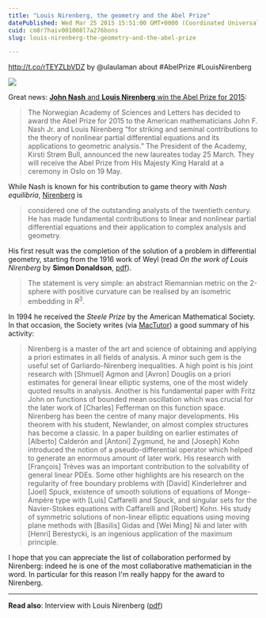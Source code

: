 ```yaml
---
title: "Louis Nirenberg, the geometry and the Abel Prize"
datePublished: Wed Mar 25 2015 15:51:00 GMT+0000 (Coordinated Universal Time)
cuid: cm8r7haiv001008l7a276bons
slug: louis-nirenberg-the-geometry-and-the-abel-prize

---
```



http://t.co/rTEYZLbVDZ by @ulaulaman about #AbelPrize #LouisNirenberg

![](https://cdn.hashnode.com/res/hashnode/image/upload/v1743071018297/315db597-13d0-4a82-aff1-2abceb22fbc4.jpeg)

Great news: [**John Nash** and **Louis Nirenberg** win the Abel Prize for 2015](http://www.abelprize.no/nyheter/vis.html?tid=63589):

> The Norwegian Academy of Sciences and Letters has decided to award the Abel Prize for 2015 to the American mathematicians John F. Nash Jr. and Louis Nirenberg “for striking and seminal contributions to the theory of nonlinear partial differential equations and its applications to geometric analysis.” The President of the Academy, Kirsti Strøm Bull, announced the new laureates today 25 March. They will receive the Abel Prize from His Majesty King Harald at a ceremony in Oslo on 19 May.

While Nash is known for his contribution to game theory with _Nash equilibria_, [Nirenberg](http://en.wikipedia.org/wiki/Louis_Nirenberg) is

> considered one of the outstanding analysts of the twentieth century. He has made fundamental contributions to linear and nonlinear partial differential equations and their application to complex analysis and geometry.

His first result was the completion of the solution of a problem in differential geometry, starting from the 1916 work of Weyl (read _On the work of Louis Nirenberg_ by **Simon Donaldson**, [pdf](http://www.ams.org/notices/201103/rtx110300469p.pdf)).

> The statement is very simple: an abstract Riemannian metric on the 2-sphere with positive curvature can be realised by an isometric embedding in $R^3$.

In 1994 he received the _Steele Prize_ by the American Mathematical Society. In that occasion, the Society writes (via [MacTutor](http://www-history.mcs.st-and.ac.uk/Biographies/Nirenberg.html)) a good summary of his activity:

> Nirenberg is a master of the art and science of obtaining and applying a priori estimates in all fields of analysis. A minor such gem is the useful set of Garliardo-Nirenberg inequalities. A high point is his joint research with \[Shmuel\] Agmon and \[Avron\] Douglis on a priori estimates for general linear elliptic systems, one of the most widely quoted results in analysis. Another is his fundamental paper with Fritz John on functions of bounded mean oscillation which was crucial for the later work of \[Charles\] Fefferman on this function space. Nirenberg has been the centre of many major developments. His theorem with his student, Newlander, on almost complex structures has become a classic. In a paper building on earlier estimates of \[Alberto\] Calderón and \[Antoni\] Zygmund, he and \[Joseph\] Kohn introduced the notion of a pseudo-differential operator which helped to generate an enormous amount of later work. His research with \[François\] Trèves was an important contribution to the solvability of general linear PDEs. Some other highlights are his research on the regularity of free boundary problems with \[David\] Kinderlehrer and \[Joel\] Spuck, existence of smooth solutions of equations of Monge-Ampère type with \[Luis\] Caffarelli and Spuck, and singular sets for the Navier-Stokes equations with Caffarelli and \[Robert\] Kohn. His study of symmetric solutions of non-linear elliptic equations using moving plane methods with \[Basilis\] Gidas and \[Wei Ming\] Ni and later with \[Henri\] Berestycki, is an ingenious application of the maximum principle.

I hope that you can appreciate the list of collaboration performed by Nirenberg: indeed he is one of the most collaborative mathematician in the word. In particular for this reason I'm really happy for the award to Nirenberg.

* * *

**Read also**: Interview with Louis Nirenberg ([pdf](http://www.mat.ucm.es/~ln06/nirenberg/interview.pdf))